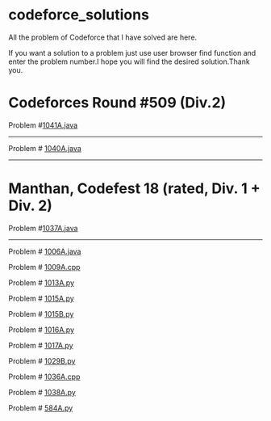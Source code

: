 # codeforce_solutions
All the problem of Codeforce that I have solved are here.

If you want a solution to a problem just use user browser find function and enter the problem number.I hope you will find the desired solution.Thank you. 

<h1>Codeforces Round #509 (Div.2)</h1>

Problem #<a href="https://github.com/Mahfuz001/codeforce_solutions/blob/master/1041A.java">1041A.java</a>

---

Problem #  <a href = "https://github.com/Mahfuz001/codeforce_solutions/blob/master/1040A.java">1040A.java</a>

---


<h1>Manthan, Codefest 18 (rated, Div. 1 + Div. 2)</h1>

Problem #<a href = "https://github.com/Mahfuz001/codeforce_solutions/blob/master/1037A.java">1037A.java</a>

---
Problem # <a href = "https://github.com/Mahfuz001/codeforce_solutions/blob/master/1006A.java">1006A.java</a>


Problem # <a href = "https://github.com/Mahfuz001/codeforce_solutions/blob/master/1009A.cpp">1009A.cpp</a>


Problem # <a href = "https://github.com/Mahfuz001/codeforce_solutions/blob/master/1013A.py">1013A.py</a>


Problem # <a href = "https://github.com/Mahfuz001/codeforce_solutions/blob/master/1015A.py">1015A.py</a>


Problem # <a href = "https://github.com/Mahfuz001/codeforce_solutions/blob/master/1015B.py">1015B.py</a>


Problem # <a href = "https://github.com/Mahfuz001/codeforce_solutions/blob/master/1016A.py">1016A.py</a>


Problem # <a href = "https://github.com/Mahfuz001/codeforce_solutions/blob/master/1017A.py">1017A.py</a>


Problem # <a href = "https://github.com/Mahfuz001/codeforce_solutions/blob/master/1029B.py">1029B.py</a>


Problem # <a href = "https://github.com/Mahfuz001/codeforce_solutions/blob/master/1036A.cpp">1036A.cpp</a>


Problem # <a href = "https://github.com/Mahfuz001/codeforce_solutions/blob/master/1038A.py">1038A.py</a>


Problem # <a href = "https://github.com/Mahfuz001/codeforce_solutions/blob/master/584A.py">584A.py</a>
